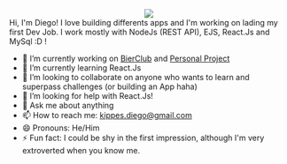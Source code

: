 <div align="center">
  <img src="https://user-images.githubusercontent.com/61224068/107318448-8e8c1980-6a7b-11eb-9f36-526b95e18def.gif">
</div>
  Hi, I'm Diego! I love building differents apps and I'm working on lading my first Dev Job.
  I work mostly with NodeJs (REST API), EJS, React.Js and MySql :D !

- 🔭 I’m currently working on [BierClub](https://github.com/Evaristodantur/BierClub) and [Personal Project](https://github.com/dkippes/Adm-Presupuesto-Personal)
- 🌱 I’m currently learning React.Js
- 👯 I’m looking to collaborate on anyone who wants to learn and superpass challenges (or building an App haha)
- 🤔 I’m looking for help with React.Js!
- 💬 Ask me about anything
- 📫 How to reach me: kippes.diego@gmail.com
- 😄 Pronouns: He/Him
- ⚡ Fun fact: I could be shy in the first impression, although I'm very extroverted when you know me.
